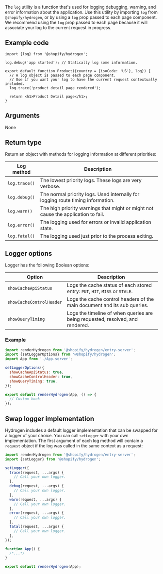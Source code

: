 <!-- This file is generated from source code in the Shopify/hydrogen repo. Edit the files in /packages/hydrogen/src/utilities/isServer and run 'yarn generate-docs' at the root of this repo. For more information, refer to https://github.com/Shopify/shopify-dev/blob/main/content/internal/operations/hydrogen-reference-docs.md. -->

The `log` utility is a function that's used for logging debugging, warning, and error information about the application. Use this utility by importing `log` from `@shopify/hydrogen`, or by using a `log` prop passed to each page component. We recommend using the `log` prop passed to each page because it will associate your log to the current request in progress.

## Example code

```tsx
import {log} from '@shopify/hydrogen';

log.debug('app started'); // Statically log some information.

export default function Product({country = {isoCode: 'US'}, log}) {
  // A log object is passed to each page component.
  // Use if you want your log to have the current request contextually included.
  log.trace('product detail page rendered');

  return <h1>Product Detail page</h1>;
}
```

## Arguments

None

## Return type

Return an object with methods for logging information at different priorities:

| Log method    | Description                                                                       |
| ------------- | --------------------------------------------------------------------------------- |
| `log.trace()` | The lowest priority logs. These logs are very verbose.                            |
| `log.debug()` | The normal priority logs. Used internally for logging route timing information.   |
| `log.warn()`  | The high priority warnings that might or might not cause the application to fail. |
| `log.error()` | The logging used for errors or invalid application state.                         |
| `log.fatal()` | The logging used just prior to the process exiting.                               |

## Logger options

Logger has the following Boolean options:

| Option                   | Description                                                                    |
| ------------------------ | ------------------------------------------------------------------------------ |
| `showCacheApiStatus`     | Logs the cache status of each stored entry: `PUT`, `HIT`, `MISS` or `STALE`.   |
| `showCacheControlHeader` | Logs the cache control headers of the main document and its sub queries.       |
| `showQueryTiming`        | Logs the timeline of when queries are being requested, resolved, and rendered. |

### Example

```js
import renderHydrogen from '@shopify/hydrogen/entry-server';
import {setLoggerOptions} from '@shopify/hydrogen';
import App from './App.server';

setLoggerOptions({
  showCacheApiStatus: true,
  showCacheControlHeader: true,
  showQueryTiming: true,
});

export default renderHydrogen(App, () => {
  // Custom hook
});
```

## Swap logger implementation

Hydrogen includes a default logger implementation that can be swapped for a logger of your choice. You can call `setLogger` with your own implementation. The first argument of each log method will contain a `request` object if the log was called in the same context as a request:

```js
import renderHydrogen from '@shopify/hydrogen/entry-server';
import {setLogger} from '@shopify/hydrogen';

setLogger({
  trace(request, ...args) {
    // Call your own logger.
  },
  debug(request, ...args) {
    // Call your own logger.
  },
  warn(request, ...args) {
    // Call your own logger.
  },
  error(request, ...args) {
    // Call your own logger.
  },
  fatal(request, ...args) {
    // Call your own logger.
  },
});

function App() {
  /*...*/
}

export default renderHydrogen(App);
```
